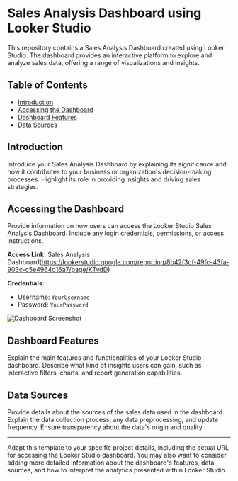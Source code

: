 # Sales Analysis Dashboard using Looker Studio

This repository contains a Sales Analysis Dashboard created using Looker Studio. The dashboard provides an interactive platform to explore and analyze sales data, offering a range of visualizations and insights.

## Table of Contents
- [Introduction](#introduction)
- [Accessing the Dashboard](#accessing-the-dashboard)
- [Dashboard Features](#dashboard-features)
- [Data Sources](#data-sources)

## Introduction

Introduce your Sales Analysis Dashboard by explaining its significance and how it contributes to your business or organization's decision-making processes. Highlight its role in providing insights and driving sales strategies.

## Accessing the Dashboard

Provide information on how users can access the Looker Studio Sales Analysis Dashboard. Include any login credentials, permissions, or access instructions.

**Access Link:** Sales Analysis Dashboard(https://lookerstudio.google.com/reporting/8b42f3cf-49fc-43fa-903c-c5e4964d16a7/page/KTvdD)

**Credentials:**
- Username: `YourUsername`
- Password: `YourPassword`

![Dashboard Screenshot](dashboard-screenshot.png)

## Dashboard Features

Explain the main features and functionalities of your Looker Studio dashboard. Describe what kind of insights users can gain, such as interactive filters, charts, and report generation capabilities.

## Data Sources

Provide details about the sources of the sales data used in the dashboard. Explain the data collection process, any data preprocessing, and update frequency. Ensure transparency about the data's origin and quality.

---

Adapt this template to your specific project details, including the actual URL for accessing the Looker Studio dashboard. You may also want to consider adding more detailed information about the dashboard's features, data sources, and how to interpret the analytics presented within Looker Studio.
